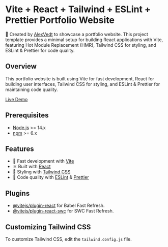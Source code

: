 # Vite + React + Tailwind + ESLint + Prettier Portfolio Website

👋 Created by [AlexVedt](https://github.com/alexvedt) to showcase a portfolio website. This project template provides a minimal setup for building React applications with Vite, featuring Hot Module Replacement (HMR), Tailwind CSS for styling, and ESLint & Prettier for code quality.

## Overview

This portfolio website is built using Vite for fast development, React for building user interfaces, Tailwind CSS for styling, and ESLint & Prettier for maintaining code quality.

[Live Demo](https://alexvedtport.netlify.app)

## Prerequisites

- [Node.js](https://nodejs.org/en/) >= 14.x
- [npm](https://www.npmjs.com/) >= 6.x


## Features

- 🚀 Fast development with [Vite](https://vitejs.dev/)
- ⚛️ Built with [React](https://reactjs.org/)
- 🎨 Styling with [Tailwind CSS](https://tailwindcss.com/)
- 🧹 Code quality with [ESLint](https://eslint.org/) & [Prettier](https://prettier.io/)

## Plugins

- [@vitejs/plugin-react](https://github.com/vitejs/vite-plugin-react/blob/main/packages/plugin-react/README.md) for Babel Fast Refresh.
- [@vitejs/plugin-react-swc](https://github.com/vitejs/vite-plugin-react-swc) for SWC Fast Refresh.

## Customizing Tailwind CSS

To customize Tailwind CSS, edit the `tailwind.config.js` file.


